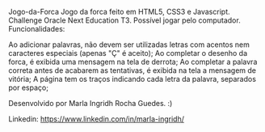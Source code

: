 Jogo-da-Forca
Jogo da forca feito em HTML5, CSS3 e Javascript. Challenge Oracle Next Education T3.
Possível jogar pelo computador.
Funcionalidades:


Ao adicionar palavras, não devem ser utilizadas letras com acentos nem caracteres especiais (apenas "Ç" é aceito);
Ao completar o desenho da forca, é exibida uma mensagem na tela de derrota;
Ao completar a palavra correta antes de acabarem as tentativas, é exibida na tela a mensagem de vitória;
A página tem os traços indicando cada letra da palavra, separados por espaço;


Desenvolvido por Marla Ingridh Rocha Guedes. :)

Linkedin: https://www.linkedin.com/in/marla-ingridh/ 